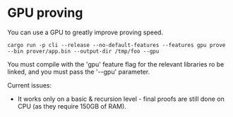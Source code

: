 # GPU proving

You can use a GPU to greatly improve proving speed.
```shell
cargo run -p cli --release --no-default-features --features gpu prove --bin prover/app.bin --output-dir /tmp/foo --gpu
```

You must compile with the 'gpu' feature flag for the relevant libraries ro be linked, and you must pass the '--gpu' parameter.

Current issues:
* It works only on a basic & recursion level - final proofs are still done on CPU (as they require 150GB of RAM).
